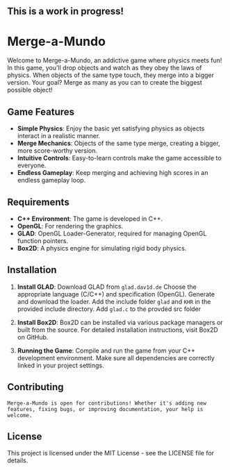 ##  This is a work in progress!

# Merge-a-Mundo

Welcome to Merge-a-Mundo, an addictive game where physics meets fun! In this game, you'll drop objects and watch as they obey the laws of physics. When objects of the same type touch, they merge into a bigger version. Your goal? Merge as many as you can to create the biggest possible object!

## Game Features

- **Simple Physics**: Enjoy the basic yet satisfying physics as objects interact in a realistic manner.
- **Merge Mechanics**: Objects of the same type merge, creating a bigger, more score-worthy version.
- **Intuitive Controls**: Easy-to-learn controls make the game accessible to everyone.
- **Endless Gameplay**: Keep merging and achieving high scores in an endless gameplay loop.

## Requirements

- **C++ Environment**: The game is developed in C++.
- **OpenGL**: For rendering the graphics.
- **GLAD**: OpenGL Loader-Generator, required for managing OpenGL function pointers.
- **Box2D**: A physics engine for simulating rigid body physics.

## Installation

1. **Install GLAD**:
    Download GLAD from ```glad.dav1d.de```
    Choose the appropriate language (C/C++) and specification (OpenGL).
    Generate and download the loader.
    Add the include folder ```glad``` and ```KHR``` in the provided include directory.
    Add ```glad.c``` to the provded src folder

3. **Install Box2D**:
    Box2D can be installed via various package managers or built from the source.
    For detailed installation instructions, visit Box2D on GitHub.

4. **Running the Game**:
    Compile and run the game from your C++ development environment.
    Make sure all dependencies are correctly linked in your project settings.

## Contributing
    Merge-a-Mundo is open for contributions! Whether it's adding new features, fixing bugs, or improving documentation, your help is welcome.

## License
This project is licensed under the MIT License - see the LICENSE file for details.
